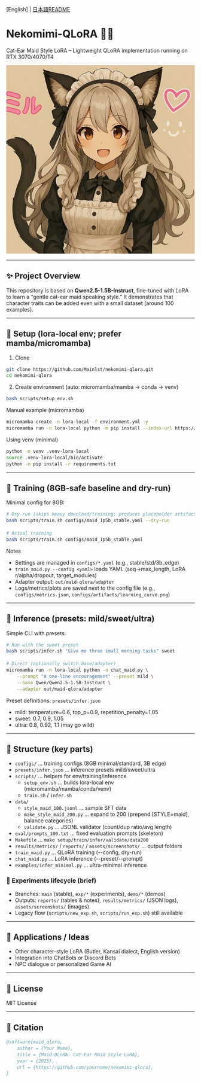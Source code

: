 [English] | [日本語README](README.md)
# Nekomimi-QLoRA 🐾✨

Cat-Ear Maid Style LoRA – Lightweight QLoRA implementation running on RTX 3070/4070/T4

![demo](screenshots/sample.png)

---

## ✨ Project Overview

This repository is based on **Qwen2.5-1.5B-Instruct**,
fine-tuned with LoRA to learn a “gentle cat-ear maid speaking style.”
It demonstrates that character traits can be added even with a small dataset (around 100 examples).

---

## 🚀 Setup (lora-local env; prefer mamba/micromamba)

1) Clone
```bash
git clone https://github.com/Mainlst/nekomimi-qlora.git
cd nekomimi-qlora
```

2) Create environment (auto: micromamba/mamba → conda → venv)
```bash
bash scripts/setup_env.sh
```

Manual example (micromamba)
```bash
micromamba create -n lora-local -f environment.yml -y
micromamba run -n lora-local python -m pip install --index-url https://download.pytorch.org/whl/cu121 torch torchvision --upgrade  # optional
```

Using venv (minimal)
```bash
python -m venv .venv-lora-local
source .venv-lora-local/bin/activate
python -m pip install -r requirements.txt
```

---

## 🧪 Training (8GB-safe baseline and dry-run)

Minimal config for 8GB:
```bash
# Dry-run (skips heavy download/training; produces placeholder artifacts)
bash scripts/train.sh configs/maid_1p5b_stable.yaml --dry-run

# Actual training
bash scripts/train.sh configs/maid_1p5b_stable.yaml
```

Notes
- Settings are managed in `configs/*.yaml` (e.g., stable/std/3b_edge)
- `train_maid.py --config <yaml>` loads YAML (seq→max_length, LoRA r/alpha/dropout, target_modules)
- Adapter output: `out/maid-qlora/adapter`
- Logs/metrics/plots are saved next to the config file (e.g., `configs/metrics.json`, `configs/artifacts/learning_curve.png`)

---

## 💬 Inference (presets: mild/sweet/ultra)

Simple CLI with presets:
```bash
# Run with the sweet preset
bash scripts/infer.sh "Give me three small morning tasks" sweet

# Direct (optionally switch base/adapter)
micromamba run -n lora-local python -u chat_maid.py \
	--prompt "A one-line encouragement" --preset mild \
	--base Qwen/Qwen2.5-1.5B-Instruct \
	--adapter out/maid-qlora/adapter
```

Preset definitions: `presets/infer.json`
- mild: temperature=0.6, top_p=0.9, repetition_penalty=1.05
- sweet: 0.7, 0.9, 1.05
- ultra: 0.8, 0.92, 1.1 (may go wild)

---

## 📂 Structure (key parts)

- `configs/` … training configs (8GB minimal/standard, 3B edge)
- `presets/infer.json` … inference presets mild/sweet/ultra
- `scripts/` … helpers for env/training/inference
	- `setup_env.sh` … builds lora-local env (micromamba/mamba/conda/venv)
	- `train.sh` / `infer.sh`
- `data/`
	- `style_maid_100.jsonl` … sample SFT data
	- `make_style_maid_200.py` … expand to 200 (prepend [STYLE=maid], balance categories)
	- `validate.py` … JSONL validator (count/dup ratio/avg length)
- `eval/prompts_100.txt` … fixed evaluation prompts (skeleton)
- `Makefile` … `make setup/train/infer/validate/data200`
- `results/metrics/` / `reports/` / `assets/screenshots/` … output folders
- `train_maid.py` … QLoRA training (--config, dry-run)
- `chat_maid.py` … LoRA inference (--preset/--prompt)
- `examples/infer_minimal.py` … ultra-minimal inference

### 🔁 Experiments lifecycle (brief)
- Branches: `main` (stable), `exp/*` (experiments), `demo/*` (demos)
- Outputs: `reports/` (tables & notes), `results/metrics/` (JSON logs), `assets/screenshots/` (images)
- Legacy flow (`scripts/new_exp.sh`, `scripts/run_exp.sh`) still available

---

## 🔮 Applications / Ideas

* Other character-style LoRA (Butler, Kansai dialect, English version)
* Integration into ChatBots or Discord Bots
* NPC dialogue or personalized Game AI

---

## 📜 License

MIT License

---

## 📖 Citation

```bibtex
@software{maid_qlora,
	author = {Your Name},
	title = {Maid-QLoRA: Cat-Ear Maid Style LoRA},
	year = {2025},
	url = {https://github.com/yourname/nekomimi-qlora},
}
